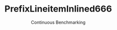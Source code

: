 ---
layout: default
title: PrefixLineitemInlined666
subtitle: Continuous Benchmarking
selected: Prefix_Tpch
expanded: Benchmarking
benchmark: /individual_results/PrefixLineitemInlined666.html
---